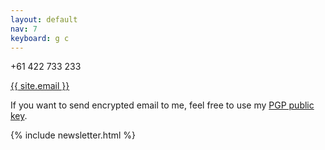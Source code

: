 ```yaml
---
layout: default
nav: 7
keyboard: g c
---
```

<p>+61 422 733 233</p>
<p><a href="mailto:{{ site.email }}">{{ site.email }}</a></p>
<p>If you want to send encrypted email to me, feel free to use my <a href="https://keybase.io/rnkn/key.asc">PGP public key</a>.</p>
{% include newsletter.html %}
